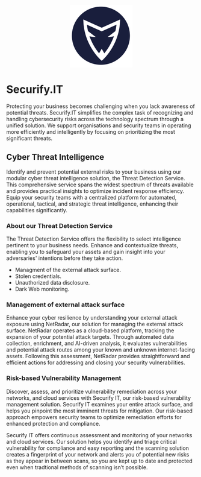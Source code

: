 <center><img src="/img/securfiy.it-logo.png" alt="Securify.IT" border="0"  /></a></center>


# Securify.IT
Protecting your business becomes challenging when you lack awareness of potential threats. Securify.IT simplifies the complex task of recognizing and handling cybersecurity risks across the technology spectrum through a unified solution. We support organisations and security teams in operating more efficiently and intelligently by focusing on prioritizing the most significant threats.

## Cyber Threat Intelligence 
Identify and prevent potential external risks to your business using our modular cyber threat intelligence solution, the Threat Detection Service. This comprehensive service spans the widest spectrum of threats available and provides practical insights to optimize incident response efficiency. Equip your security teams with a centralized platform for automated, operational, tactical, and strategic threat intelligence, enhancing their capabilities significantly.

### About our Threat Detection Service
The Threat Detection Service offers the flexibility to select intelligence pertinent to your business needs. Enhance and contextualize threats, enabling you to safeguard your assets and gain insight into your adversaries' intentions before they take action.

* Managment of the external attack surface.
* Stolen credentials.
* Unauthorized data disclosure.
* Dark Web monitoring.

 ### Management of external attack surface
Enhance your cyber resilience by understanding your external attack exposure using NetRadar, our solution for managing the external attack surface. NetRadar operates as a cloud-based platform, tracking the expansion of your potential attack targets. Through automated data collection, enrichment, and AI-driven analysis, it evaluates vulnerabilities and potential attack routes among your known and unknown internet-facing assets. Following this assessment, NetRadar provides straightforward and efficient actions for addressing and closing your security vulnerabilities.
 
### Risk-based Vulnerability Management 
Discover, assess, and prioritize vulnerability remediation across your networks, and cloud services with Securify IT, our risk-based vulnerability management solution. Securify IT examines your entire attack surface, and helps you pinpoint the most imminent threats for mitigation. Our risk-based approach empowers security teams to optimize remediation efforts for enhanced protection and compliance.

Securify IT offers continuous assessment and monitoring of your networks and cloud services. Our solution helps you identify and triage critical vulnerability for compliance and easy reporting and the scanning solution creates a fingerprint of your network and alerts you of potential new risks as they appear in between scans, so you are kept up to date and protected even when tradtional methods of scanning isn’t possible.
